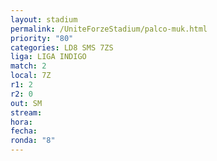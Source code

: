 ```yaml
---
layout: stadium
permalink: /UniteForzeStadium/palco-muk.html
priority: "80"
categories: LD8 SMS 7ZS
liga: LIGA INDIGO
match: 2
local: 7Z
r1: 2
r2: 0
out: SM
stream: 
hora: 
fecha: 
ronda: "8"
---
```

